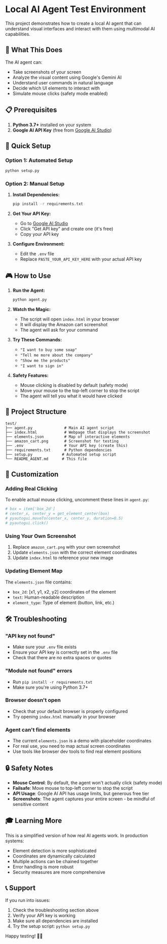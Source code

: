 # Local AI Agent Test Environment

This project demonstrates how to create a local AI agent that can understand visual interfaces and interact with them using multimodal AI capabilities.

## 🎯 What This Does

The AI agent can:
- Take screenshots of your screen
- Analyze the visual content using Google's Gemini AI
- Understand user commands in natural language
- Decide which UI elements to interact with
- Simulate mouse clicks (safety mode enabled)

## 📋 Prerequisites

1. **Python 3.7+** installed on your system
2. **Google AI API Key** (free from [Google AI Studio](https://aistudio.google.com/))

## 🚀 Quick Setup

### Option 1: Automated Setup
```bash
python setup.py
```

### Option 2: Manual Setup

1. **Install Dependencies:**
   ```bash
   pip install -r requirements.txt
   ```

2. **Get Your API Key:**
   - Go to [Google AI Studio](https://aistudio.google.com/)
   - Click "Get API key" and create one (it's free)
   - Copy your API key

3. **Configure Environment:**
   - Edit the `.env` file
   - Replace `PASTE_YOUR_API_KEY_HERE` with your actual API key

## 🎮 How to Use

1. **Run the Agent:**
   ```bash
   python agent.py
   ```

2. **Watch the Magic:**
   - The script will open `index.html` in your browser
   - It will display the Amazon cart screenshot
   - The agent will ask for your command

3. **Try These Commands:**
   - `"I want to buy some soap"`
   - `"Tell me more about the company"`
   - `"Show me the products"`
   - `"I want to sign in"`

4. **Safety Features:**
   - Mouse clicking is disabled by default (safety mode)
   - Move your mouse to the top-left corner to stop the script
   - The agent will tell you what it would have clicked

## 📁 Project Structure

```
test/
├── agent.py              # Main AI agent script
├── index.html            # Webpage that displays the screenshot
├── elements.json         # Map of interactive elements
├── amazon_cart.png       # Screenshot for testing
├── .env                  # Your API key (create this)
├── requirements.txt      # Python dependencies
├── setup.py             # Automated setup script
└── README_AGENT.md      # This file
```

## 🔧 Customization

### Adding Real Clicking
To enable actual mouse clicking, uncomment these lines in `agent.py`:

```python
# box = item['box_2d']
# center_x, center_y = get_element_center(box)
# pyautogui.moveTo(center_x, center_y, duration=0.5)
# pyautogui.click()
```

### Using Your Own Screenshot
1. Replace `amazon_cart.png` with your own screenshot
2. Update `elements.json` with the correct element coordinates
3. Update `index.html` to reference your new image

### Updating Element Map
The `elements.json` file contains:
- `box_2d`: [x1, y1, x2, y2] coordinates of the element
- `text`: Human-readable description
- `element_type`: Type of element (button, link, etc.)

## 🛠️ Troubleshooting

### "API key not found"
- Make sure your `.env` file exists
- Ensure your API key is correctly set in the `.env` file
- Check that there are no extra spaces or quotes

### "Module not found" errors
- Run `pip install -r requirements.txt`
- Make sure you're using Python 3.7+

### Browser doesn't open
- Check that your default browser is properly configured
- Try opening `index.html` manually in your browser

### Agent can't find elements
- The current `elements.json` is a demo with placeholder coordinates
- For real use, you need to map actual screen coordinates
- Use tools like browser dev tools to find real element positions

## 🔒 Safety Notes

- **Mouse Control**: By default, the agent won't actually click (safety mode)
- **Failsafe**: Move mouse to top-left corner to stop the script
- **API Usage**: Google AI API has usage limits, but generous free tier
- **Screenshots**: The agent captures your entire screen - be mindful of sensitive content

## 🎓 Learning More

This is a simplified version of how real AI agents work. In production systems:
- Element detection is more sophisticated
- Coordinates are dynamically calculated
- Multiple actions can be chained together
- Error handling is more robust
- Security measures are more comprehensive

## 📞 Support

If you run into issues:
1. Check the troubleshooting section above
2. Verify your API key is working
3. Make sure all dependencies are installed
4. Try the setup script: `python setup.py`

Happy testing! 🤖✨ 